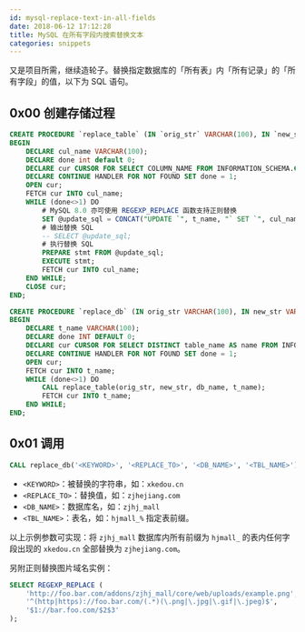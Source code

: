 ```yaml
---
id: mysql-replace-text-in-all-fields
date: 2018-06-12 17:12:28
title: MySQL 在所有字段内搜索替换文本
categories: snippets
---
```


又是项目所需，继续造轮子。替换指定数据库的「所有表」内「所有记录」的「所有字段」的值，以下为 SQL 语句。

## 0x00 创建存储过程

```sql
CREATE PROCEDURE `replace_table` (IN `orig_str` VARCHAR(100), IN `new_str` VARCHAR(100), IN `db_name` VARCHAR(100), IN `t_name` VARCHAR(100))
BEGIN
    DECLARE cul_name VARCHAR(100);
    DECLARE done int default 0;
    DECLARE cur CURSOR FOR SELECT COLUMN_NAME FROM INFORMATION_SCHEMA.COLUMNS where TABLE_SCHEMA=db_name and TABLE_NAME=t_name;
    DECLARE CONTINUE HANDLER FOR NOT FOUND SET done = 1;
    OPEN cur;
    FETCH cur INTO cul_name;
    WHILE (done<>1) DO
        # MySQL 8.0 亦可使用 REGEXP_REPLACE 函数支持正则替换
        SET @update_sql = CONCAT("UPDATE `", t_name, "` SET `", cul_name, "` = REPLACE(`", cul_name, "`, '", orig_str, "', '", new_str, "')", " WHERE `", cul_name, "` REGEXP '" , ".*" , "';");
        # 输出替换 SQL
        -- SELECT @update_sql;
        # 执行替换 SQL
        PREPARE stmt FROM @update_sql;
        EXECUTE stmt;
        FETCH cur INTO cul_name;
    END WHILE;
    CLOSE cur;
END;

CREATE PROCEDURE `replace_db` (IN orig_str VARCHAR(100), IN new_str VARCHAR(100), IN db_name VARCHAR(100), IN tbl_name VARCHAR(100))
BEGIN
    DECLARE t_name VARCHAR(100);
    DECLARE done INT DEFAULT 0;
    DECLARE cur CURSOR FOR SELECT DISTINCT table_name AS name FROM INFORMATION_SCHEMA.TABLES WHERE table_schema=db_name AND table_name LIKE tbl_name;
    DECLARE CONTINUE HANDLER FOR NOT FOUND SET done = 1;
    OPEN cur;
    FETCH cur INTO t_name;
    WHILE (done<>1) DO
        CALL replace_table(orig_str, new_str, db_name, t_name);
        FETCH cur INTO t_name;
    END WHILE;
END;
```

## 0x01 调用

```sql
CALL replace_db('<KEYWORD>', '<REPLACE_TO>', '<DB_NAME>', '<TBL_NAME>');
```

- `<KEYWORD>`：被替换的字符串，如：`xkedou.cn`
- `<REPLACE_TO>`：替换值，如：`zjhejiang.com`
- `<DB_NAME>`：数据库名，如：`zjhj_mall`
- `<TBL_NAME>`：表名，如：`hjmall_%` 指定表前缀。

以上示例参数可实现：将 `zjhj_mall` 数据库内所有前缀为 `hjmall_` 的表内任何字段出现的 `xkedou.cn` 全部替换为 `zjhejiang.com`。

另附正则替换图片域名实例：

```sql
SELECT REGEXP_REPLACE (
    'http://foo.bar.com/addons/zjhj_mall/core/web/uploads/example.png',
    '^(http|https)://foo.bar.com/(.*)(\.png|\.jpg|\.gif|\.jpeg)$',
    '$1://bar.foo.com/$2$3'
);
```